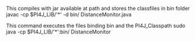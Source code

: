This compiles with jar available at path and stores the classfiles in bin folder
javac -cp $PI4J_LIB/'*' -d bin/ DistanceMonitor.java

This command executes the files binding bin and the PI4J_Classpath
sudo java -cp $PI4J_LIB/'*':bin/ DistanceMonitor

